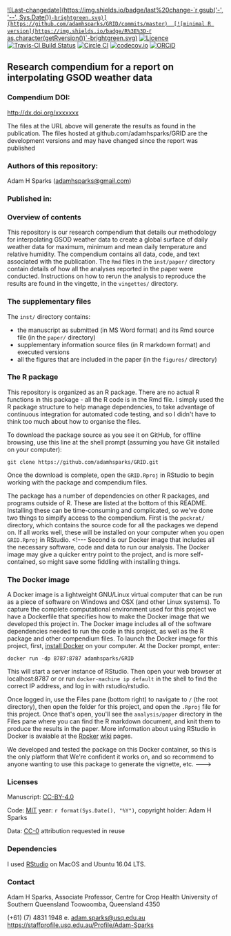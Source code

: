 
[![Last-changedate](https://img.shields.io/badge/last%20change-`r gsub('-', '--', Sys.Date())`-brightgreen.svg)](https://github.com/adamhsparks/GRID/commits/master) 
[![minimal R version](https://img.shields.io/badge/R%3E%3D-`r as.character(getRversion())`-brightgreen.svg)](https://cran.r-project.org/)
[![Licence](https://img.shields.io/github/license/mashape/apistatus.svg)](http://choosealicense.com/licenses/mit/) 
[![Travis-CI Build Status](https://travis-ci.org/adamhsparks/GRID.png?branch=master)](https://travis-ci.org/adamhsparks/GRID) 
[![Circle CI](https://circleci.com/gh/adamhsparks/GRID.svg?style=shield&circle-token=:circle-token)](https://circleci.com/gh/adamhsparks/GRID)
[![codecov.io](https://codecov.io/github/adamhsparks/GRID/coverage.svg?branch=master)](https://codecov.io/github/adamhsparks/GRID?branch=master) 
[![ORCiD](https://img.shields.io/badge/ORCiD-0000--0002--0061--8359-green.svg)](https://orcid.org/0000-0002-0061-8359) 

## Research compendium for a report on interpolating GSOD weather data

### Compendium DOI: 
 
http://dx.doi.org/xxxxxxx

The files at the URL above will generate the results as found in the publication. The files hosted at github.com/adamhsparks/GRID are the development versions and may have changed since the report was published

### Authors  of this repository:

Adam H Sparks (adamhsparks@gmail.com)

### Published in: 

### Overview of contents

This repository is our research compendium that details our methodology for interpolating GSOD weather data to create a global surface of daily weather data for maximum, minimum and mean daily temperature and relative humidity. The compendium contains all data, code, and text associated with the publication. The `Rmd` files in the `inst/paper/` directory contain details of how all the analyses reported in the paper were conducted. Instructions on how to rerun the analysis to reproduce the results are found in the vingette, in the `vingettes/` directory.

### The supplementary files

The `inst/` directory contains:

- the manuscript as submitted (in MS Word format) and its Rmd source file (in the `paper/` directory)  
- supplementary information source files (in R markdown format) and executed versions  
- all the figures that are included in the paper (in the `figures/` directory)  

### The R package 

This repository is organized as an R package. There are no actual R functions in this package - all the R code is in the Rmd file. I simply used the R package structure to help manage dependencies, to take advantage of continuous integration for automated code testing, and so I didn't have to think too much about how to organise the files. 

To download the package source as you see it on GitHub, for offline browsing, use this line at the shell prompt (assuming you have Git installed on your computer):

```{r eval=FALSE}
git clone https://github.com/adamhsparks/GRID.git
```

Once the download is complete, open the `GRID.Rproj` in RStudio to begin working with the package and compendium files. 

The package has a number of dependencies on other R packages, and programs outside of R. These are listed at the bottom of this README. Installing these can be time-consuming and complicated, so we've done two things to simpify access to the compendium. First is the `packrat/` directory, which contains the source code for all the packages we depend on. If all works well, these will be installed on your computer when you open `GRID.Rproj` in RStudio. <!--- Second is our Docker image that includes all the necessary software, code and data to run our analysis. The Docker image may give a quicker entry point to the project, and is more self-contained, so might save some fiddling with installing things.   


### The Docker image 

A Docker image is a lightweight GNU/Linux virtual computer that can be run as a piece of software on Windows and OSX (and other Linux systems). To capture the complete computational environment used for this project we have a Dockerfile that specifies how to make the Docker image that we developed this project in. The Docker image includes all of the software dependencies needed to run the code in this project, as well as the R package and other compendium files. To launch the Docker image for this project, first, [install Docker](https://docs.docker.com/installation/) on your computer. At the Docker prompt, enter:

    docker run -dp 8787:8787 adamhsparks/GRID

This will start a server instance of RStudio. Then open your web browser at localhost:8787 or or run `docker-machine ip default` in the shell to find the correct IP address, and log in with rstudio/rstudio.

Once logged in, use the Files pane (bottom right) to navigate to `/` (the root directory), then open the folder for this project, and open the `.Rproj` file for this project. Once that's open, you'll see the `analysis/paper` directory in the Files pane where you can find the R markdown document, and knit them to produce the results in the paper. More information about using RStudio in Docker is avaiable at the [Rocker](https://github.com/rocker-org) [wiki](https://github.com/rocker-org/rocker/wiki/Using-the-RStudio-image) pages.
 
We developed and tested the package on this Docker container, so this is the only platform that We're confident it works on, and so recommend to anyone wanting to use this package to generate the vignette, etc. 
--->

### Licenses

Manuscript: [CC-BY-4.0](http://creativecommons.org/licenses/by/4.0/)

Code: [MIT](http://opensource.org/licenses/MIT) year: `r format(Sys.Date(), "%Y")`, copyright holder: Adam H Sparks

Data: [CC-0](http://creativecommons.org/publicdomain/zero/1.0/) attribution requested in reuse

### Dependencies

I used [RStudio](http://www.rstudio.com/products/rstudio/) on MacOS and Ubuntu 16.04 LTS.

### Contact

Adam H Sparks, Associate Professor, Centre for Crop Health
University of Southern Queensland
Toowoomba, Queensland 4350

(+61) (7) 4831 1948   e. adam.sparks@usq.edu.au
https://staffprofile.usq.edu.au/Profile/Adam-Sparks

